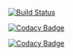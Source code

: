 [![Build Status](https://travis-ci.org/DrEdi/DBMongoLogs.svg?branch=master)](https://travis-ci.org/DrEdi/DBMongoLogs)

[![Codacy Badge](https://api.codacy.com/project/badge/Grade/bb3ee2fec02c49c68b77dce573045fb4)](https://www.codacy.com/app/DrEdi/DBMongoLogs?utm_source=github.com&amp;utm_medium=referral&amp;utm_content=DrEdi/DBMongoLogs&amp;utm_campaign=Badge_Grade)

[![Codacy Badge](https://api.codacy.com/project/badge/Coverage/bb3ee2fec02c49c68b77dce573045fb4)](https://www.codacy.com/app/DrEdi/DBMongoLogs?utm_source=github.com&utm_medium=referral&utm_content=DrEdi/DBMongoLogs&utm_campaign=Badge_Coverage)
